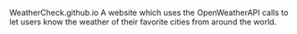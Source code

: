 WeatherCheck.github.io
A website which uses the OpenWeatherAPI calls to let users know the weather of their favorite cities from around the world.
